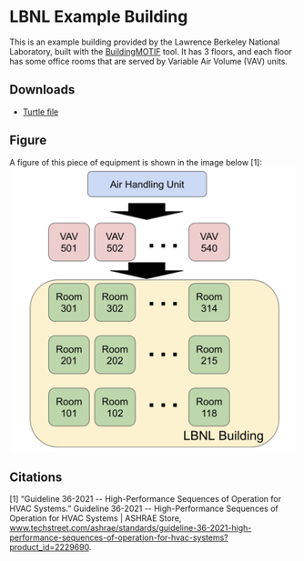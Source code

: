 # LBNL Example Building

This is an example building provided by the Lawrence Berkeley National Laboratory, built with the [BuildingMOTIF](https://github.com/NREL/BuildingMOTIF) tool. It has 3 floors, and each floor has some office rooms that are served by Variable Air Volume (VAV) units.  

## Downloads

- [Turtle file](../_static/models/lbnl-example.ttl)

## Figure

A figure of this piece of equipment is shown in the image below [1]:
![lbnl-example](../_static/images/lbnl-example.png)

## Citations
[1] “Guideline 36-2021 -- High-Performance Sequences of Operation for HVAC Systems.” Guideline 36-2021 -- High-Performance Sequences of Operation for HVAC Systems | ASHRAE Store, www.techstreet.com/ashrae/standards/guideline-36-2021-high-performance-sequences-of-operation-for-hvac-systems?product_id=2229690. 
